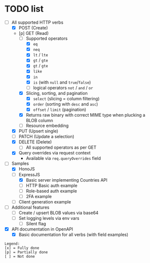 # TODO list

- [ ] All supported HTTP verbs
    - [x] POST (Create)
    - [p] GET (Read)
        - [ ] Supported operators
            - [x] `eq`
            - [x] `neq`
            - [x] `lt` / `lte`
            - [x] `gt` / `gte`
            - [x] `gt` / `gte`
            - [x] `like`
            - [x] `in`
            - [x] `is` (with `null` and `true`/`false`)
            - [ ] logical operators `not` / `and` / `or`
        - [x] Slicing, sorting, and pagination
            - [x] `select` (slicing = column filtering)
            - [x] `order` (sorting with `desc` and `asc`)
            - [x] `offset` / `limit` (pagination)
        - [x] Returns raw binary with correct MIME type when plucking a BLOB column
        - [ ] Resource embedding
    - [x] PUT (Upsert single)
    - [ ] PATCH (Update a selection)
    - [x] DELETE (Delete)
        - [ ] All supported operators as per GET
    - [x] Query overrides via request context
        - Available via `req.queryOverrides` field
- [ ] Samples
    - [x] HonoJS
    - [ ] ExpressJS
        - [x] Basic server implementing Countries API
        - [ ] HTTP Basic auth example
        - [ ] Role-based auth example
        - [ ] 2FA example
    - [ ] Client generation example
- [ ] Additional features
    - [ ] Create / upsert BLOB values via base64
    - [ ] Set logging levels via env vars
        - [ ] Silent flag
- [x] API documentation in OpenAPI 
    - [x] Basic documentation for all verbs (with field examples)

```
Legend:
[x] = Fully done
[p] = Partially done
[ ] = Not done
```
